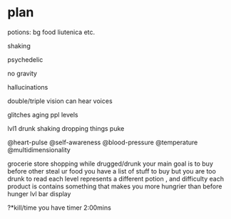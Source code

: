 # plan

potions: bg food liutenica etc.


shaking

psychedelic

no gravity

hallucinations

double/triple vision
can hear voices

glitches 
aging ppl
levels
 
 lvl1
    drunk
    shaking 
    dropping things
    puke


@heart-pulse
@self-awareness
@blood-pressure
@temperature
@multidimensionality

grocerie store shopping while drugged/drunk
your main goal is to buy before other steal ur food
you have a list of stuff to buy but you are too drunk to read
each level represents a different potion , and difficulty
each product is contains something that makes you more hungrier than before
hunger lvl bar display

?*kill/time you have timer 2:00mins 

